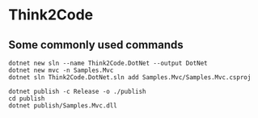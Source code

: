 # Think2Code

## Some commonly used commands
```
dotnet new sln --name Think2Code.DotNet --output DotNet
dotnet new mvc -n Samples.Mvc
dotnet sln Think2Code.DotNet.sln add Samples.Mvc/Samples.Mvc.csproj
```

```
dotnet publish -c Release -o ./publish
cd publish
dotnet publish/Samples.Mvc.dll
```